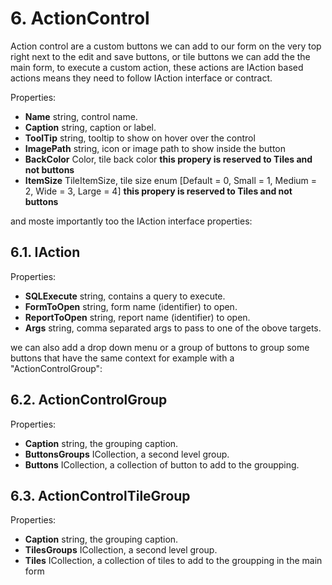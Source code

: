 # 6. ActionControl

Action control are a custom buttons we can add to our form on the very top right next to the edit and save buttons, or tile buttons we can add the the main form, to execute a custom action, these actions are IAction based actions means they need to follow IAction interface or contract.

Properties:

- **Name** string, control name.
- **Caption** string, caption or label.
- **ToolTip** string, tooltip to show on hover over the control
- **ImagePath** string, icon or image path to show inside the button
- **BackColor** Color, tile back color **this propery is reserved to Tiles and not buttons**
- **ItemSize** TileItemSize, tile size enum [Default = 0, Small = 1, Medium = 2, Wide = 3, Large = 4] **this propery is reserved to Tiles and not buttons**

and moste importantly too the IAction interface properties:

## 6.1. IAction

Properties:

- **SQLExecute** string, contains a query to execute.
- **FormToOpen** string, form name (identifier) to open.
- **ReportToOpen** string, report name (identifier) to open.
- **Args** string, comma separated args to pass to one of the obove targets.

we can also add a drop down menu or a group of buttons to group some buttons that have the same context for example with a "ActionControlGroup":

## 6.2. ActionControlGroup

Properties:

- **Caption** string, the grouping caption.
- **ButtonsGroups** ICollection<ActionControlGroup>, a second level group.
- **Buttons** ICollection<ActionControl>, a collection of button to add to the groupping.

## 6.3. ActionControlTileGroup

Properties:

- **Caption** string, the grouping caption.
- **TilesGroups** ICollection<ActionControlTileGroup>, a second level group.
- **Tiles** ICollection<ActionControl>, a collection of tiles to add to the groupping in the main form
